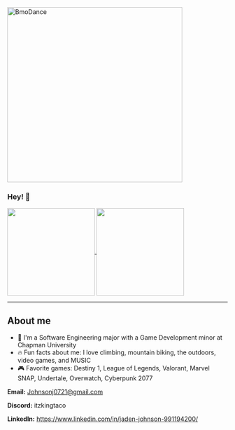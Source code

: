 <img src="https://github.com/ATacoDev/ATacoDev/assets/146070033/ca5a3491-5113-4a80-8c4d-fa8e62762f4f" alt="BmoDance" width= "400"/>

### Hey! 👋

<a href="https://github.com/anuraghazra/github-readme-stats">
  <img height="200" align="center" src="https://github-readme-stats.vercel.app/api?username=ATacoDev&show_icons=true&include_all_commits=true&theme=dark&hide_rank=true" />
</a>
<a href="https://github.com/anuraghazra/convoychat">
  <img height="200" align="center" src="https://github-readme-stats.vercel.app/api/top-langs?username=ATacoDev&layout=compact&theme=dark&langs_count=8&card_width=320&hide=Jupyter%20Notebook" />
</a>

---

## About me

- 🏫 I'm a Software Engineering major with a Game Development minor at Chapman University
- 🔥 Fun facts about me: I love climbing, mountain biking, the outdoors, video games, and MUSIC
- 🎮 Favorite games: Destiny 1, League of Legends, Valorant, Marvel SNAP, Undertale, Overwatch, Cyberpunk 2077

**Email:** Johnsonj0721@gmail.com

**Discord:** itzkingtaco

**LinkedIn:** https://www.linkedin.com/in/jaden-johnson-991194200/


